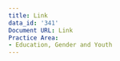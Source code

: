 ```yaml
---
title: Link
data_id: '341'
Document URL: Link
Practice Area:
- Education, Gender and Youth
---
```


